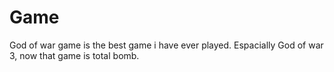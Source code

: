 # Game
God of war game is the best game i have ever played.
Espacially God of war 3, now that game is total bomb.
